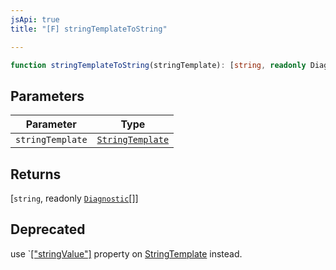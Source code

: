 ```yaml
---
jsApi: true
title: "[F] stringTemplateToString"

---
```

```ts
function stringTemplateToString(stringTemplate): [string, readonly Diagnostic[]]
```

## Parameters

| Parameter | Type |
| ------ | ------ |
| `stringTemplate` | [`StringTemplate`](../interfaces/StringTemplate.md) |

## Returns

[`string`, readonly [`Diagnostic`](../interfaces/Diagnostic.md)[]]

## Deprecated

use `[["stringValue"]](../interfaces/StringTemplate.md) property on [StringTemplate](../interfaces/StringTemplate.md) instead.
